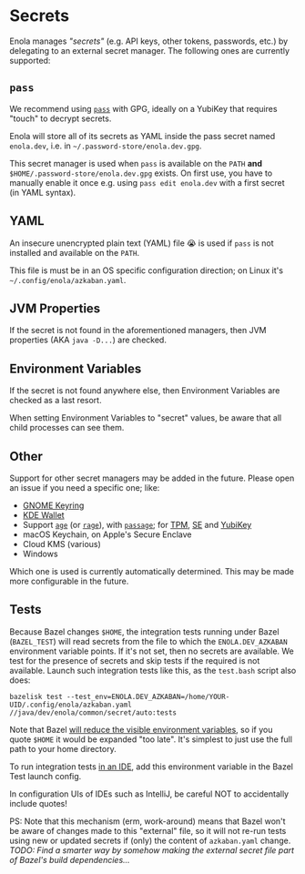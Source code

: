 <!--
    SPDX-License-Identifier: Apache-2.0

    Copyright 2025 The Enola <https://enola.dev> Authors

    Licensed under the Apache License, Version 2.0 (the "License");
    you may not use this file except in compliance with the License.
    You may obtain a copy of the License at

        https://www.apache.org/licenses/LICENSE-2.0

    Unless required by applicable law or agreed to in writing, software
    distributed under the License is distributed on an "AS IS" BASIS,
    WITHOUT WARRANTIES OR CONDITIONS OF ANY KIND, either express or implied.
    See the License for the specific language governing permissions and
    limitations under the License.
-->

# Secrets

Enola manages _"secrets"_ (e.g. API keys, other tokens, passwords, etc.) by delegating to an external secret manager.
The following ones are currently supported:

## `pass`

We recommend using [`pass`](https://www.passwordstore.org) with GPG, ideally on a YubiKey that requires "touch" to decrypt secrets.

Enola will store all of its secrets as YAML inside the pass secret named `enola.dev`, i.e. in `~/.password-store/enola.dev.gpg`.

This secret manager is used when `pass` is available on the `PATH` **and** `$HOME/.password-store/enola.dev.gpg` exists.
On first use, you have to manually enable it once e.g. using `pass edit enola.dev` with a first secret (in YAML syntax).

## YAML

An insecure unencrypted plain text (YAML) file 😭 is used if `pass` is not installed and available on the `PATH`.

This file is must be in an OS specific configuration direction; on Linux it's `~/.config/enola/azkaban.yaml`.

## JVM Properties

If the secret is not found in the aforementioned managers, then JVM properties (AKA `java -D...`) are checked.

## Environment Variables

If the secret is not found anywhere else, then Environment Variables are checked as a last resort.

When setting Environment Variables to "secret" values, be aware that all child processes can see them.

## Other

Support for other secret managers may be added in the future. Please open an issue if you need a specific one; like:

* [GNOME Keyring](https://github.com/swiesend/secret-service/issues/52)
* [KDE Wallet](https://github.com/purejava/kdewallet)
* Support [`age`](https://github.com/FiloSottile/age) (or [`rage`](https://github.com/str4d/rage)), with [`passage`](https://github.com/FiloSottile/passage); for [TPM](https://github.com/Foxboron/age-plugin-tpm), [SE](https://github.com/remko/age-plugin-se) and [YubiKey](https://github.com/str4d/age-plugin-yubikey)
* macOS Keychain, on Apple's Secure Enclave
* Cloud KMS (various)
* Windows

Which one is used is currently automatically determined. This may be made more configurable in the future.

## Tests

Because Bazel changes `$HOME`, the integration tests running under Bazel (`BAZEL_TEST`) will read secrets from the file to which the `ENOLA.DEV_AZKABAN` environment variable points. If it's not set, then no secrets are available. We test for the presence of secrets and skip tests if the required is not available. Launch such integration tests like this, as the `test.bash` script also does:

    bazelisk test --test_env=ENOLA.DEV_AZKABAN=/home/YOUR-UID/.config/enola/azkaban.yaml //java/dev/enola/common/secret/auto:tests

Note that Bazel [will reduce the visible environment variables](https://bazel.build/reference/test-encyclopedia),
so if you quote `$HOME` it would be expanded "too late". It's simplest to just use the full path to your home directory.

To run integration tests [in an IDE](../../dev/ide.md), add this environment variable in the Bazel Test launch config.

In configuration UIs of IDEs such as IntelliJ, be careful NOT to accidentally include quotes!

PS: Note that this mechanism (erm, work-around) means that Bazel won't be aware of changes made to this "external" file,
so it will not re-run tests using new or updated secrets if (only) the content of `azkaban.yaml` change. _TODO: Find a
smarter way by somehow making the external secret file part of Bazel's build dependencies..._
